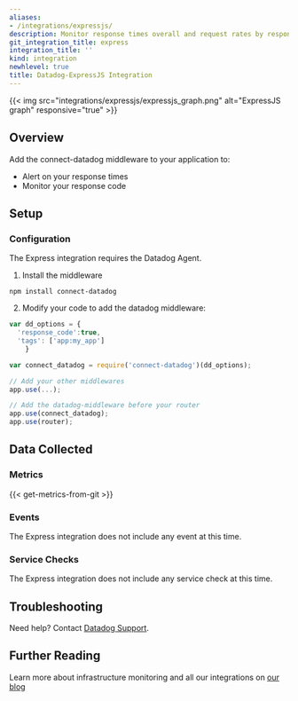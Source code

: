 ```yaml
---
aliases:
- /integrations/expressjs/
description: Monitor response times overall and request rates by response code.
git_integration_title: express
integration_title: ''
kind: integration
newhlevel: true
title: Datadog-ExpressJS Integration
---
```


{{< img src="integrations/expressjs/expressjs_graph.png" alt="ExpressJS graph" responsive="true" >}}

## Overview

Add the connect-datadog middleware to your application to:

* Alert on your response times
* Monitor your response code

## Setup
### Configuration

The Express integration requires the Datadog Agent.

1. Install the middleware
```
npm install connect-datadog 
```

2. Modify your code to add the datadog middleware:

```js
var dd_options = {
  'response_code':true,
  'tags': ['app:my_app']
    }

var connect_datadog = require('connect-datadog')(dd_options);

// Add your other middlewares
app.use(...);

// Add the datadog-middleware before your router
app.use(connect_datadog);
app.use(router);
```

## Data Collected
### Metrics
{{< get-metrics-from-git >}}

### Events
The Express integration does not include any event at this time.

### Service Checks
The Express integration does not include any service check at this time.

## Troubleshooting
Need help? Contact [Datadog Support](http://docs.datadoghq.com/help/).

## Further Reading
Learn more about infrastructure monitoring and all our integrations on [our blog](https://www.datadoghq.com/blog/)
